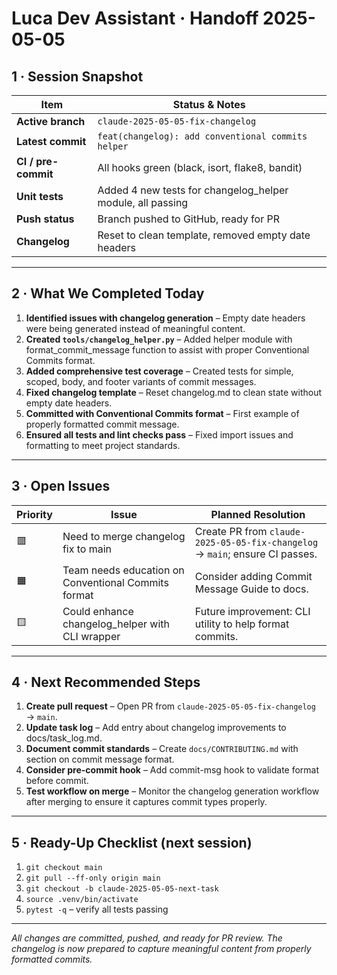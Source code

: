 # Luca Dev Assistant · Handoff 2025-05-05

## 1 · Session Snapshot

| Item | Status & Notes |
|------|----------------|
| **Active branch** | `claude-2025-05-05-fix-changelog` |
| **Latest commit** | `feat(changelog): add conventional commits helper` |
| **CI / pre-commit** | All hooks green (black, isort, flake8, bandit) |
| **Unit tests** | Added 4 new tests for changelog_helper module, all passing |
| **Push status** | Branch pushed to GitHub, ready for PR |
| **Changelog** | Reset to clean template, removed empty date headers |

---

## 2 · What We Completed Today

1. **Identified issues with changelog generation** – Empty date headers were being generated instead of meaningful content.
2. **Created `tools/changelog_helper.py`** – Added helper module with format_commit_message function to assist with proper Conventional Commits format.
3. **Added comprehensive test coverage** – Created tests for simple, scoped, body, and footer variants of commit messages.
4. **Fixed changelog template** – Reset changelog.md to clean state without empty date headers.
5. **Committed with Conventional Commits format** – First example of properly formatted commit message.
6. **Ensured all tests and lint checks pass** – Fixed import issues and formatting to meet project standards.

---

## 3 · Open Issues

| Priority | Issue | Planned Resolution |
|----------|-------|--------------------|
| 🟥 | Need to merge changelog fix to main | Create PR from `claude-2025-05-05-fix-changelog` → `main`; ensure CI passes. |
| 🟧 | Team needs education on Conventional Commits format | Consider adding Commit Message Guide to docs. |
| 🟨 | Could enhance changelog_helper with CLI wrapper | Future improvement: CLI utility to help format commits. |

---

## 4 · Next Recommended Steps

1. **Create pull request** – Open PR from `claude-2025-05-05-fix-changelog` → `main`.
2. **Update task log** – Add entry about changelog improvements to docs/task_log.md.
3. **Document commit standards** – Create `docs/CONTRIBUTING.md` with section on commit message format.
4. **Consider pre-commit hook** – Add commit-msg hook to validate format before commit.
5. **Test workflow on merge** – Monitor the changelog generation workflow after merging to ensure it captures commit types properly.

---

## 5 · Ready-Up Checklist (next session)

1. `git checkout main`
2. `git pull --ff-only origin main`
3. `git checkout -b claude-2025-05-05-next-task`
4. `source .venv/bin/activate`
5. `pytest -q` – verify all tests passing

---

_All changes are committed, pushed, and ready for PR review. The changelog is now prepared to capture meaningful content from properly formatted commits._
